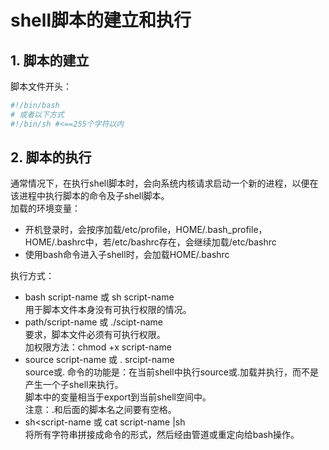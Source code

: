 # shell脚本的建立和执行

## 1. 脚本的建立
脚本文件开头：
```bash
#!/bin/bash
# 或者以下方式
#!/bin/sh #<==255个字符以内
```
## 2. 脚本的执行
通常情况下，在执行shell脚本时，会向系统内核请求启动一个新的进程，以便在该进程中执行脚本的命令及子shell脚本。  
加载的环境变量：  
- 开机登录时，会按序加载/etc/profile，HOME/.bash_profile，HOME/.bashrc中，若/etc/bashrc存在，会继续加载/etc/bashrc
- 使用bash命令进入子shell时，会加载HOME/.bashrc

执行方式：
- bash script-name 或 sh script-name  
  用于脚本文件本身没有可执行权限的情况。  
- path/script-name 或 ./scipt-name  
  要求，脚本文件必须有可执行权限。  
  加权限方法：chmod +x script-name  
- source script-name 或 . srcipt-name  
  source或. 命令的功能是：在当前shell中执行source或.加载并执行，而不是产生一个子shell来执行。  
  脚本中的变量相当于export到当前shell空间中。    
  注意：.和后面的脚本名之间要有空格。  
- sh<script-name 或 cat script-name |sh  
  将所有字符串拼接成命令的形式，然后经由管道或重定向给bash操作。


